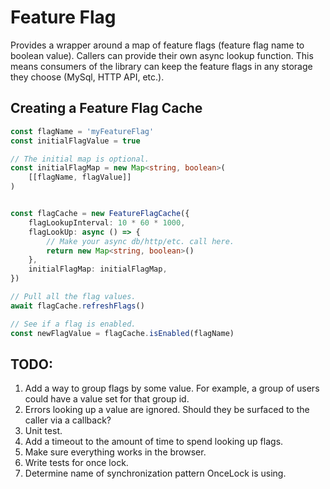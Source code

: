 # Feature Flag
Provides a wrapper around a map of feature flags (feature flag name to boolean value). Callers can provide their own async lookup function. This means consumers of the library can keep the feature flags in any storage they choose (MySql, HTTP API, etc.).

## Creating a Feature Flag Cache

```typescript
const flagName = 'myFeatureFlag'
const initialFlagValue = true

// The initial map is optional.
const initialFlagMap = new Map<string, boolean>(
    [[flagName, flagValue]]
)


const flagCache = new FeatureFlagCache({
    flagLookupInterval: 10 * 60 * 1000,
    flagLookUp: async () => {
        // Make your async db/http/etc. call here.
        return new Map<string, boolean>()
    },
    initialFlagMap: initialFlagMap,
})

// Pull all the flag values.
await flagCache.refreshFlags()

// See if a flag is enabled.
const newFlagValue = flagCache.isEnabled(flagName)
```

## TODO:
1. Add a way to group flags by some value. For example, a group of users could have a value set for that group id.
1. Errors looking up a value are ignored. Should they be surfaced to the caller via a callback?
1. Unit test.
1. Add a timeout to the amount of time to spend looking up flags.
1. Make sure everything works in the browser.
1. Write tests for once lock.
1. Determine name of synchronization pattern OnceLock is using.